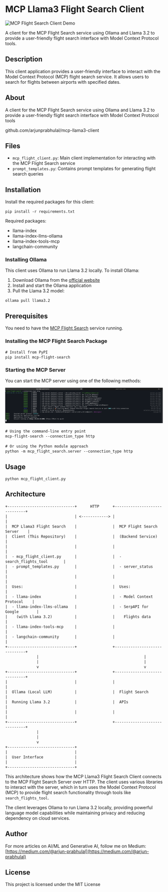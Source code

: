 # MCP Llama3 Flight Search Client

![MCP Flight Search Client Demo](Images/mcp-flight-search-client.gif)

A client for the MCP Flight Search service using Ollama and Llama 3.2 to provide a user-friendly flight search interface with Model Context Protocol tools.

## Description

This client application provides a user-friendly interface to interact with the Model Context Protocol (MCP) flight search service. It allows users to search for flights between airports with specified dates.

## About

 A client for the MCP Flight Search service using Ollama and Llama 3.2 to provide a user-friendly flight search interface with Model Context Protocol tools

github.com/arjunprabhulal/mcp-llama3-client

## Files

- `mcp_flight_client.py`: Main client implementation for interacting with the MCP Flight Search service
- `prompt_templates.py`: Contains prompt templates for generating flight search queries

## Installation

Install the required packages for this client:

```
pip install -r requirements.txt
```

Required packages:
- llama-index
- llama-index-llms-ollama
- llama-index-tools-mcp
- langchain-community

### Installing Ollama

This client uses Ollama to run Llama 3.2 locally. To install Ollama:

1. Download Ollama from the [official website](https://ollama.com/download)
2. Install and start the Ollama application
3. Pull the Llama 3.2 model:
```
ollama pull llama3.2
```

## Prerequisites

You need to have the [MCP Flight Search](https://github.com/arjunprabhulal/mcp-flight-search) service running.

### Installing the MCP Flight Search Package

```
# Install from PyPI
pip install mcp-flight-search
```

### Starting the MCP Server

You can start the MCP server using one of the following methods:

![Starting the MCP Server](Images/start-server.png)

```
# Using the command-line entry point
mcp-flight-search --connection_type http

# Or using the Python module approach
python -m mcp_flight_search.server --connection_type http
```

## Usage

```
python mcp_flight_client.py
```

## Architecture

```ascii
+------------------------------+      HTTP      +------------------------------+
|                              | <------------> |                              |
|  MCP Llama3 Flight Search    |                |  MCP Flight Search Server    |
|  Client (This Repository)    |                |  (Backend Service)           |
|                              |                |                              |
|  - mcp_flight_client.py      |                |  - search_flights_tool       |
|  - prompt_templates.py       |                |  - server_status             |
|                              |                |                              |
|  Uses:                       |                |  Uses:                       |
|  - llama-index               |                |  - Model Context Protocol    |
|  - llama-index-llms-ollama   |                |  - SerpAPI for Google        |
|    (with Llama 3.2)          |                |    Flights data              |
|  - llama-index-tools-mcp     |                |                              |
|  - langchain-community       |                |                              |
+------------------------------+                +------------------------------+
              |                                               |
              |                                               |
              v                                               v
+------------------------------+                +------------------------------+
|                              |                |                              |
|  Ollama (Local LLM)          |                |  Flight Search               |
|  Running Llama 3.2           |                |  APIs                        |
|                              |                |                              |
+------------------------------+                +------------------------------+
              |
              |
              v
+------------------------------+
|                              |
|  User Interface              |
|                              |
+------------------------------+
```

This architecture shows how the MCP Llama3 Flight Search Client connects to the MCP Flight Search Server over HTTP. The client uses various libraries to interact with the server, which in turn uses the Model Context Protocol (MCP) to provide flight search functionality through tools like `search_flights_tool`.

The client leverages Ollama to run Llama 3.2 locally, providing powerful language model capabilities while maintaining privacy and reducing dependency on cloud services.

## Author

For more articles on AI/ML and Generative AI, follow me on Medium: [https://medium.com/@arjun-prabhulal](https://medium.com/@arjun-prabhulal)

## License

This project is licensed under the MIT License 